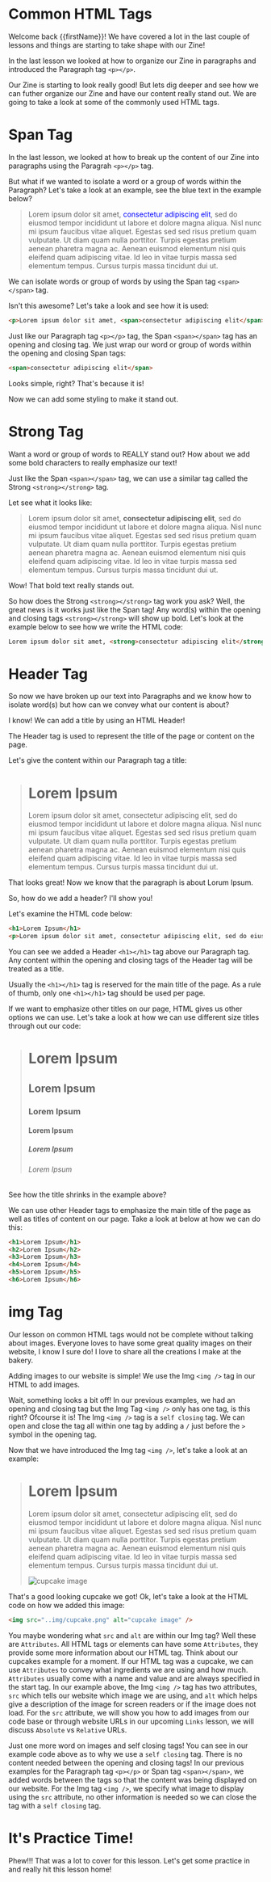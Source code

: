 # Common HTML Tags

Welcome back {{firstName}}! We have covered a lot in the last couple of lessons and things are starting to take shape with our Zine! 

In the last lesson we looked at how to organize our Zine in paragraphs and introduced the Paragraph tag `<p></p>`. 

Our Zine is starting to look really good! But lets dig deeper and see how we can futher organize our Zine and have our content really stand out. We are going to take a look at some of the commonly used HTML tags.

# Span Tag

In the last lesson, we looked at how to break up the content of our Zine into paragraphs using the Paragrah `<p></p>` tag. 

But what if we wanted to isolate a word or a group of words within the Paragraph? Let's take a look at an example, see the blue text in the example below?

><p>Lorem ipsum dolor sit amet, <span style="color: blue">consectetur adipiscing elit</span>, sed do eiusmod tempor incididunt ut labore et dolore magna aliqua. Nisl nunc mi ipsum faucibus vitae aliquet. Egestas sed sed risus pretium quam vulputate. Ut diam quam nulla porttitor. Turpis egestas pretium aenean pharetra magna ac. Aenean euismod elementum nisi quis eleifend quam adipiscing vitae. Id leo in vitae turpis massa sed elementum tempus. Cursus turpis massa tincidunt dui ut.</p>

We can isolate words or group of words by using the Span tag `<span></span>` tag. 

Isn't this awesome? Let's take a look and see how it is used:

```html
<p>Lorem ipsum dolor sit amet, <span>consectetur adipiscing elit</span>, sed do eiusmod tempor incididunt ut labore et dolore magna aliqua. Nisl nunc mi ipsum faucibus vitae aliquet. Egestas sed sed risus pretium quam vulputate. Ut diam quam nulla porttitor. Turpis egestas pretium aenean pharetra magna ac. Aenean euismod elementum nisi quis eleifend quam adipiscing vitae. Id leo in vitae turpis massa sed elementum tempus. Cursus turpis massa tincidunt dui ut.</p>
```
Just like our Paragraph tag `<p></p>` tag, the Span `<span></span>` tag has an opening and closing tag. We just wrap our word or group of words within the opening and closing Span tags:

```html
<span>consectetur adipiscing elit</span>
```

Looks simple, right? That's because it is! 

Now we can add some styling to make it stand out. 

# Strong Tag

Want a word or group of words to REALLY stand out? How about we add some bold characters to really emphasize our text!

Just like the Span `<span></span>` tag, we can use a similar tag called the Strong `<strong></strong>` tag.

Let see what it looks like: 
><p>Lorem ipsum dolor sit amet, <strong>consectetur adipiscing elit</strong>, sed do eiusmod tempor incididunt ut labore et dolore magna aliqua. Nisl nunc mi ipsum faucibus vitae aliquet. Egestas sed sed risus pretium quam vulputate. Ut diam quam nulla porttitor. Turpis egestas pretium aenean pharetra magna ac. Aenean euismod elementum nisi quis eleifend quam adipiscing vitae. Id leo in vitae turpis massa sed elementum tempus. Cursus turpis massa tincidunt dui ut.</p>

Wow! That bold text really stands out.

So how does the Strong `<strong></strong>` tag work you ask? Well, the great news is it works just like the Span tag! Any word(s) within the opening and closing tags `<strong></strong>` will show up bold. Let's look at the example below to see how we write the HTML code:

```html
Lorem ipsum dolor sit amet, <strong>consectetur adipiscing elit</strong>
```

# Header Tag

So now we have broken up our text into Paragraphs and we know how to isolate word(s) but how can we convey what our content is about?

I know! We can add a title by using an HTML Header!

The Header tag is used to represent the title of the page or content on the page.

Let's give the content within our Paragraph tag a title: 

><h1>Lorem Ipsum</h1>
><p>Lorem ipsum dolor sit amet, consectetur adipiscing elit, sed do eiusmod tempor incididunt ut labore et dolore magna aliqua. Nisl nunc mi ipsum faucibus vitae aliquet. Egestas sed sed risus pretium quam vulputate. Ut diam quam nulla porttitor. Turpis egestas pretium aenean pharetra magna ac. Aenean euismod elementum nisi quis eleifend quam adipiscing vitae. Id leo in vitae turpis massa sed elementum tempus. Cursus turpis massa tincidunt dui ut.</p>

That looks great! Now we know that the paragraph is about Lorum Ipsum.

So, how do we add a header? I'll show you!

Let's examine the HTML code below:

```html
<h1>Lorem Ipsum</h1>
<p>Lorem ipsum dolor sit amet, consectetur adipiscing elit, sed do eiusmod tempor incididunt ut labore et dolore magna aliqua. Nisl nunc mi ipsum faucibus vitae aliquet. Egestas sed sed risus pretium quam vulputate. Ut diam quam nulla porttitor. Turpis egestas pretium aenean pharetra magna ac. Aenean euismod elementum nisi quis eleifend quam adipiscing vitae. Id leo in vitae turpis massa sed elementum tempus. Cursus turpis massa tincidunt dui ut.</p>
```

You can see we added a Header `<h1></h1>` tag above our Paragraph tag. Any content within the opening and closing tags of the Header tag will be treated as a title.

Usually the `<h1></h1>` tag is reserved for the main title of the page. As a rule of thumb, only one `<h1></h1>` tag should be used per page.

If we want to emphasize other titles on our page, HTML gives us other options we can use. Let's take a look at how we can use different size titles through out our code:

><h1>Lorem Ipsum</h1>
><h2>Lorem Ipsum</h2>
><h3>Lorem Ipsum</h3>
><h4>Lorem Ipsum</h4>
><h5>Lorem Ipsum</h5>
><h6>Lorem Ipsum</h6>

See how the title shrinks in the example above?

We can use other Header tags to emphasize the main title of the page as well as titles of content on our page. Take a look at below at how we can do this:

```html
<h1>Lorem Ipsum</h1>
<h2>Lorem Ipsum</h2>
<h3>Lorem Ipsum</h3>
<h4>Lorem Ipsum</h4>
<h5>Lorem Ipsum</h5>
<h6>Lorem Ipsum</h6>
```

# img Tag

Our lesson on common HTML tags would not be complete without talking about images. Everyone loves to have some great quality images on their website, I know I sure do! I love to share all the creations I make at the bakery.

Adding images to our website is simple! We use the Img `<img />` tag in our HTML to add images. 

Wait, something looks a bit off! In our previous examples, we had an opening and closing tag but the Img Tag `<img />` only has one tag, is this right? Ofcourse it is! The Img `<img />` tag is a `self closing` tag. We can open and close the tag all within one tag by adding a `/` just before the `>` symbol in the opening tag.

Now that we have introduced the Img tag `<img />`, let's take a look at an example:

><h1>Lorem Ipsum</h1>
><p>Lorem ipsum dolor sit amet, consectetur adipiscing elit, sed do eiusmod tempor incididunt ut labore et dolore magna aliqua. Nisl nunc mi ipsum faucibus vitae aliquet. Egestas sed sed risus pretium quam vulputate. Ut diam quam nulla porttitor. Turpis egestas pretium aenean pharetra magna ac. Aenean euismod elementum nisi quis eleifend quam adipiscing vitae. Id leo in vitae turpis massa sed elementum tempus. Cursus turpis massa tincidunt dui ut.</p>
><img src="../img/cupcake.png" alt="cupcake image" />

That's a good looking cupcake we got! Ok, let's take a look at the HTML code on how we added this image:

```html
<img src="..img/cupcake.png" alt="cupcake image" />
```

You maybe wondering what `src` and `alt` are within our Img tag? Well these are `Attributes`. All HTML tags or elements can have some `Attributes`, they provide some more information about our HTML tag. Think about our cupcakes example for a moment. If our HTML tag was a cupcake, we can use `Attributes` to convey what ingredients we are using and how much. `Attributes` usually come with a name and value and are always specified in the start tag. In our example above, the Img `<img />` tag has two attributes, `src` which tells our website which image we are using, and `alt` which helps give a description of the image for screen readers or if the image does not load. For the `src` attribute, we will show you how to add images from our code base or through website URLs in our upcoming `Links` lesson, we will discuss `Absolute` vs `Relative` URLs.

Just one more word on images and self closing tags! You can see in our example code above as to why we use a `self closing` tag. There is no content needed between the opening and closing tags! In our previous examples for the Paragraph tag `<p></p>` or Span tag `<span></span>`, we added words between the tags so that the content was being displayed on our website. For the Img tag `<img />`, we specify what image to display using the `src` attribute, no other information is needed so we can close the tag with a `self closing` tag.

# It's Practice Time!
Phew!!! That was a lot to cover for this lesson. Let's get some practice in and really hit this lesson home! 
